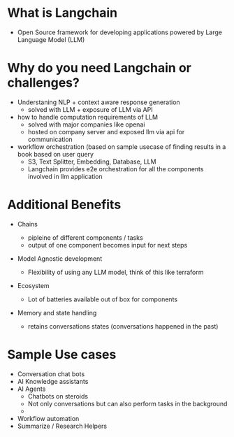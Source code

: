 # What is Langchain

- Open Source framework for developing applications powered by Large Language Model (LLM)

# Why do you need Langchain or challenges?

- Understaning NLP + context aware response generation
  - solved with LLM + exposure of LLM via API
- how to handle computation requirements of LLM
  - solved with major companies like openai
  - hosted on company server and exposed llm via api for communication
- workflow orchestration (based on sample usecase of finding results in a book based on user query
  - S3, Text Splitter, Embedding, Database, LLM
  - Langchain provides e2e orchestration for all the components involved in llm application
 
# Additional Benefits

- Chains
  - pipleine of different components / tasks
  - output of one component becomes input for next steps

- Model Agnostic development
   - Flexibility of using any LLM model, think of this like terraform

- Ecosystem
   - Lot of batteries available out of box for components

- Memory and state handling
   - retains conversations states (conversations happened in the past)
 
# Sample Use cases

- Conversation chat bots
- AI Knowledge assistants
- AI Agents
   - Chatbots on steroids
   - Not only conversations but can also perform tasks in the background
   - 
- Workflow automation
- Summarize / Research Helpers

